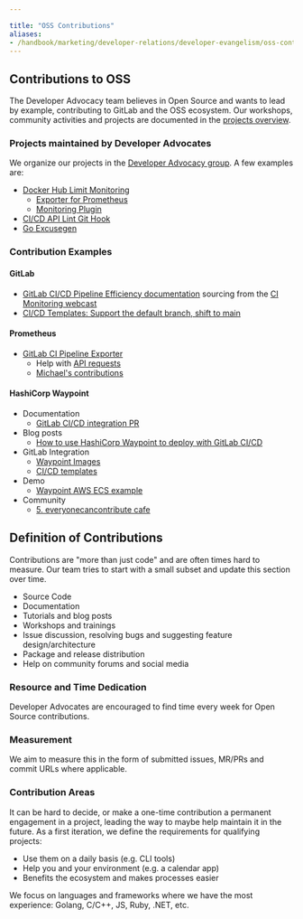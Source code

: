 ```yaml
---

title: "OSS Contributions"
aliases:
- /handbook/marketing/developer-relations/developer-evangelism/oss-contributions/index.html
---
```








## Contributions to OSS

The Developer Advocacy team believes in Open Source and wants to lead by example, contributing to GitLab and the OSS ecosystem. Our workshops, community activities and projects are documented in the [projects overview](/handbook/marketing/developer-relations/developer-advocacy/projects/).

### Projects maintained by Developer Advocates

We organize our projects in the [Developer Advocacy group](https://gitlab.com/gitlab-da). A few examples are:

* [Docker Hub Limit Monitoring](https://about.gitlab.com/blog/2020/11/18/docker-hub-rate-limit-monitoring/)
    * [Exporter for Prometheus](https://gitlab.com/gitlab-da/docker-hub-limit-exporter)
    * [Monitoring Plugin](https://gitlab.com/gitlab-da/check-docker-hub-limit)
* [CI/CD API Lint Git Hook](https://gitlab.com/gitlab-da/ci-cd-api-lint-hook)
* [Go Excusegen](https://gitlab.com/gitlab-da/go-excusegen)

### Contribution Examples

#### GitLab

* [GitLab CI/CD Pipeline Efficiency documentation](https://docs.gitlab.com/ee/ci/pipelines/pipeline_efficiency.html) sourcing from the [CI Monitoring webcast](https://learn.gitlab.com/c/deep-monitoring-ci?x=fDT7Bl)
* [CI/CD Templates: Support the default branch, shift to main](https://gitlab.com/gitlab-org/gitlab/-/issues/324131)

#### Prometheus

* [GitLab CI Pipeline Exporter](https://github.com/mvisonneau/gitlab-ci-pipelines-exporter)
  * Help with [API requests](https://gitlab.com/gitlab-org/gitlab/-/issues/327919#note_555854856)
  * [Michael's contributions](https://github.com/mvisonneau/gitlab-ci-pipelines-exporter/pulls?q=is%3Apr+author%3Adnsmichi)

#### HashiCorp Waypoint

* Documentation
  * [GitLab CI/CD integration PR](https://github.com/hashicorp/waypoint/pull/492)
* Blog posts
  * [How to use HashiCorp Waypoint to deploy with GitLab CI/CD](https://about.gitlab.com/blog/2020/10/15/use-waypoint-to-deploy-with-gitlab-cicd/)
* GitLab Integration
  * [Waypoint Images](https://gitlab.com/gitlab-org/waypoint-images)
  * [CI/CD templates](https://gitlab.com/gitlab-org/gitlab/-/merge_requests/45314)
* Demo
  * [Waypoint AWS ECS example](https://gitlab.com/brendan-demo/waypoint)
* Community
  * [5. everyonecancontribute cafe](https://everyonecancontribute.com/post/2020-10-21-cafe-5-hashicorp-waypoint/)

## Definition of Contributions

Contributions are "more than just code" and are often times hard to measure. Our team tries to start with a small subset and update this section over time.

* Source Code
* Documentation
* Tutorials and blog posts
* Workshops and trainings
* Issue discussion, resolving bugs and suggesting feature design/architecture
* Package and release distribution
* Help on community forums and social media

### Resource and Time Dedication

Developer Advocates are encouraged to find time every week for Open Source contributions.

### Measurement

We aim to measure this in the form of submitted issues, MR/PRs and commit URLs where applicable.

### Contribution Areas

It can be hard to decide, or make a one-time contribution a permanent engagement in a project, leading the way to maybe help maintain it in the future. As a first iteration, we define the requirements for qualifying projects:

* Use them on a daily basis (e.g. CLI tools)
* Help you and your environment (e.g. a calendar app)
* Benefits the ecosystem and makes processes easier

We focus on languages and frameworks where we have the most experience: Golang, C/C++, JS, Ruby, .NET, etc.
